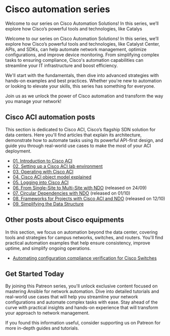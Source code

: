 # Cisco automation series

Welcome to our series on Cisco Automation Solutions! In this series, we’ll explore how Cisco’s powerful tools and technologies, like Catalys

Welcome to our series on Cisco Automation Solutions! In this series, we’ll explore how Cisco’s powerful tools and technologies, like Catalyst Center, APIs, and SDKs, can help automate network management, optimize configurations, and improve device monitoring. From simplifying complex tasks to ensuring compliance, Cisco's automation capabilities can streamline your IT infrastructure and boost efficiency.

We'll start with the fundamentals, then dive into advanced strategies with hands-on examples and best practices. Whether you're new to automation or looking to elevate your skills, this series has something for everyone.

Join us as we unlock the power of Cisco automation and transform the way you manage your network!

## Cisco ACI automation posts

This section is dedicated to Cisco ACI, Cisco’s flagship SDN solution for data centers. Here you'll find articles that explain its architecture, demonstrate how to automate tasks using its powerful API-first design, and guide you through real-world use cases to make the most of your ACI deployment.

* [01. Introduction to Cisco ACI](https://www.patreon.com/posts/135467822)
* [02. Setting up a Cisco ACI lab environment](https://www.patreon.com/posts/135538783)
* [03. Operating with Cisco ACI](https://www.patreon.com/posts/136209067)
* [04. Cisco ACI object model explained](https://www.patreon.com/posts/137148380)
* [05. Logging into Cisco ACI](https://www.patreon.com/posts/137867414/)
* [06. From Single-Site to Multi-Site with NDO](https://www.patreon.com/posts/139120165/) (released on 24/09)
* [07. Circular Dependencies with NDO](https://www.patreon.com/posts/139121389/) (released on 01/10)
* [08. Frameworks for Projects with Cisco ACI and NDO](https://www.patreon.com/posts/139319477/) (released on 12/10)
* [09. Simplifying the Data Structure](https://www.patreon.com/posts/139320986/)

## Other posts about Cisco equipments

In this section, we focus on automation beyond the data center, covering tools and strategies for campus networks, switches, and routers. You'll find practical automation examples that help ensure consistency, improve uptime, and simplify ongoing operations.

* [Automating configuration compliance verification for Cisco Switches](https://www.patreon.com/posts/118069954/)

## Get Started Today

By joining this Patreon series, you'll unlock exclusive content focused on mastering Ansible for network automation. Dive into detailed tutorials and real-world use cases that will help you streamline your network configurations and automate complex tasks with ease. Stay ahead of the curve with practical insights and hands-on experience that will transform your approach to network management.

If you found this information useful, consider supporting us on Patreon for more in-depth guides and tutorials.
